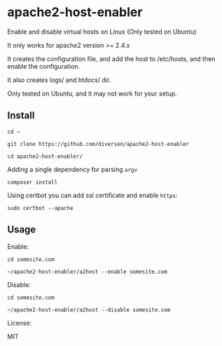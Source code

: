 # apache2-host-enabler

Enable and disable virtual hosts on Linux (Only tested on Ubuntu)

It only works for apache2 version >= 2.4.x

It creates the configuration file, and add the host to /etc/hosts, 
and then enable the configuration.

It also creates logs/ and htdocs/ dir.

Only tested on Ubuntu, and it may not work for your setup. 

## Install

    cd ~

    git clone https://github.com/diversen/apache2-host-enabler

    cd apache2-host-enabler/

Adding a single dependency for parsing `argv`
    
    composer install

Using certbot you can add ssl certificate and enable `https`:

    sudo certbot --apache


## Usage

Enable:

    cd somesite.com

    ~/apache2-host-enabler/a2host --enable somesite.com

Disable:

    cd somesite.com

    ~/apache2-host-enabler/a2host --disable somesite.com

License:

MIT
